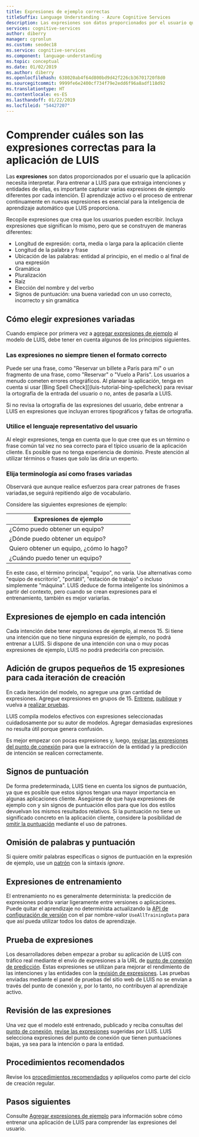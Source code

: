 ```yaml
---
title: Expresiones de ejemplo correctas
titleSuffix: Language Understanding - Azure Cognitive Services
description: Las expresiones son datos proporcionados por el usuario que la aplicación necesita interpretar. Recopile frases que crea que los usuarios pueden escribir. Incluya expresiones que signifiquen lo mismo, pero que se construyan de forma diferente tanto en longitud de palabras como en el orden de las palabras.
services: cognitive-services
author: diberry
manager: cgronlun
ms.custom: seodec18
ms.service: cognitive-services
ms.component: language-understanding
ms.topic: conceptual
ms.date: 01/02/2019
ms.author: diberry
ms.openlocfilehash: 638020ab4f64d800bd9d42f226cb36701720f8d0
ms.sourcegitcommit: 9999fe6e2400cf734f79e2edd6f96a8adf118d92
ms.translationtype: HT
ms.contentlocale: es-ES
ms.lasthandoff: 01/22/2019
ms.locfileid: "54427207"
---
```

# <a name="understand-what-good-utterances-are-for-your-luis-app"></a>Comprender cuáles son las expresiones correctas para la aplicación de LUIS

Las **expresiones** son datos proporcionados por el usuario que la aplicación necesita interpretar. Para entrenar a LUIS para que extraiga intenciones y entidades de ellas, es importante capturar varias expresiones de ejemplo diferentes por cada intención. El aprendizaje activo o el proceso de entrenar continuamente en nuevas expresiones es esencial para la inteligencia de aprendizaje automático que LUIS proporciona.

Recopile expresiones que crea que los usuarios pueden escribir. Incluya expresiones que significan lo mismo, pero que se construyen de maneras diferentes:

* Longitud de expresión: corta, media o larga para la aplicación cliente
* Longitud de la palabra y frase 
* Ubicación de las palabras: entidad al principio, en el medio o al final de una expresión
* Gramática 
* Pluralización
* Raíz
* Elección del nombre y del verbo
* Signos de puntuación: una buena variedad con un uso correcto, incorrecto y sin gramática

## <a name="how-to-choose-varied-utterances"></a>Cómo elegir expresiones variadas

Cuando empiece por primera vez a [agregar expresiones de ejemplo](luis-how-to-add-example-utterances.md) al modelo de LUIS, debe tener en cuenta algunos de los principios siguientes.

### <a name="utterances-arent-always-well-formed"></a>Las expresiones no siempre tienen el formato correcto

Puede ser una frase, como "Reservar un billete a París para mí" o un fragmento de una frase, como "Reservar" o "Vuelo a París".  Los usuarios a menudo cometen errores ortográficos. Al planear la aplicación, tenga en cuenta si usar [Bing Spell Check][(luis-tutorial-bing-spellcheck) para revisar la ortografía de la entrada del usuario o no, antes de pasarla a LUIS. 

Si no revisa la ortografía de las expresiones del usuario, debe entrenar a LUIS en expresiones que incluyan errores tipográficos y faltas de ortografía.

### <a name="use-the-representative-language-of-the-user"></a>Utilice el lenguaje representativo del usuario

Al elegir expresiones, tenga en cuenta que lo que cree que es un término o frase común tal vez no sea correcto para el típico usuario de la aplicación cliente. Es posible que no tenga experiencia de dominio. Preste atención al utilizar términos o frases que solo las diría un experto.

### <a name="choose-varied-terminology-as-well-as-phrasing"></a>Elija terminología así como frases variadas

Observará que aunque realice esfuerzos para crear patrones de frases variadas,se seguirá repitiendo algo de vocabulario.

Considere las siguientes expresiones de ejemplo:

|Expresiones de ejemplo|
|--|
|¿Cómo puedo obtener un equipo?|
|¿Dónde puedo obtener un equipo?|
|Quiero obtener un equipo, ¿cómo lo hago?|
|¿Cuándo puedo tener un equipo?| 

En este caso, el término principal, "equipo", no varía. Use alternativas como "equipo de escritorio", "portátil", "estación de trabajo" o incluso simplemente "máquina". LUIS deduce de forma inteligente los sinónimos a partir del contexto, pero cuando se crean expresiones para el entrenamiento, también es mejor variarlas.

## <a name="example-utterances-in-each-intent"></a>Expresiones de ejemplo en cada intención

Cada intención debe tener expresiones de ejemplo, al menos 15. Si tiene una intención que no tiene ninguna expresión de ejemplo, no podrá entrenar a LUIS. Si dispone de una intención con una o muy pocas expresiones de ejemplo, LUIS no podrá predecirla con precisión. 

## <a name="add-small-groups-of-15-utterances-for-each-authoring-iteration"></a>Adición de grupos pequeños de 15 expresiones para cada iteración de creación

En cada iteración del modelo, no agregue una gran cantidad de expresiones. Agregue expresiones en grupos de 15. [Entrene](luis-how-to-train.md), [publique](luis-how-to-publish-app.md) y vuelva a [realizar pruebas](luis-interactive-test.md).  

LUIS compila modelos efectivos con expresiones seleccionadas cuidadosamente por su autor de modelos. Agregar demasiadas expresiones no resulta útil porque genera confusión.  

Es mejor empezar con pocas expresiones y, luego, [revisar las expresiones del punto de conexión](luis-how-to-review-endoint-utt.md) para que la extracción de la entidad y la predicción de intención se realicen correctamente.

## <a name="punctuation-marks"></a>Signos de puntuación

De forma predeterminada, LUIS tiene en cuenta los signos de puntuación, ya que es posible que estos signos tengan una mayor importancia en algunas aplicaciones cliente. Asegúrese de que haya expresiones de ejemplo con y sin signos de puntuación ellos para que los dos estilos devuelvan los mismos resultados relativos. Si la puntuación no tiene un significado concreto en la aplicación cliente, considere la posibilidad de [omitir la puntuación](#ignoring-words-and-punctuation) mediante el uso de patrones. 

## <a name="ignoring-words-and-punctuation"></a>Omisión de palabras y puntuación

Si quiere omitir palabras específicas o signos de puntuación en la expresión de ejemplo, use un [patrón](luis-concept-patterns.md#pattern-syntax) con la sintaxis _ignore_. 

## <a name="training-utterances"></a>Expresiones de entrenamiento

El entrenamiento no es generalmente determinista: la predicción de expresiones podría variar ligeramente entre versiones o aplicaciones. Puede quitar el aprendizaje no determinista actualizando la [API de configuración de versión](https://westus.dev.cognitive.microsoft.com/docs/services/5890b47c39e2bb17b84a55ff/operations/versions-update-application-version-settings) con el par nombre-valor `UseAllTrainingData` para que así pueda utilizar todos los datos de aprendizaje.

## <a name="testing-utterances"></a>Prueba de expresiones 

Los desarrolladores deben empezar a probar su aplicación de LUIS con tráfico real mediante el envío de expresiones a la URL de [punto de conexión de predicción](luis-how-to-azure-subscription.md). Estas expresiones se utilizan para mejorar el rendimiento de las intenciones y las entidades con la [revisión de expresiones](luis-how-to-review-endoint-utt.md). Las pruebas enviadas mediante el panel de pruebas del sitio web de LUIS no se envían a través del punto de conexión y, por lo tanto, no contribuyen al aprendizaje activo. 

## <a name="review-utterances"></a>Revisión de las expresiones

Una vez que el modelo esté entrenado, publicado y reciba consultas del [punto de conexión](luis-glossary.md#endpoint), [revise las expresiones](luis-how-to-review-endoint-utt.md) sugeridas por LUIS. LUIS selecciona expresiones del punto de conexión que tienen puntuaciones bajas, ya sea para la intención o para la entidad. 

## <a name="best-practices"></a>Procedimientos recomendados

Revise los [procedimientos recomendados](luis-concept-best-practices.md) y aplíquelos como parte del ciclo de creación regular.

## <a name="next-steps"></a>Pasos siguientes
Consulte [Agregar expresiones de ejemplo](luis-how-to-add-example-utterances.md) para información sobre cómo entrenar una aplicación de LUIS para comprender las expresiones del usuario.

